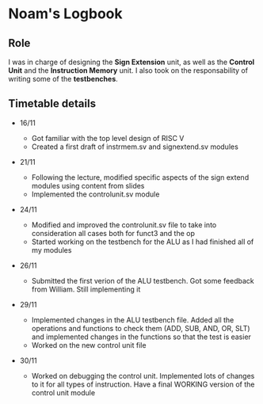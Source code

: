 # Noam's Logbook 

## Role

I was in charge of designing the **Sign Extension** unit, as well as the **Control Unit** and the **Instruction Memory** unit. I also took on the responsability of writing some of the **testbenches**.

## Timetable details

- 16/11
    - Got familiar with the top level design of RISC V
    - Created a first draft of instrmem.sv and signextend.sv modules

- 21/11
    - Following the lecture, modified specific aspects of the sign extend modules using content from slides
    - Implemented the controlunit.sv module

- 24/11
     - Modified and improved the controlunit.sv file to take into consideration all cases both for funct3 and the op
     - Started working on the testbench for the ALU as I had finished all of my modules

- 26/11
    - Submitted the first verion of the ALU testbench. Got some feedback from William. Still implementing it

- 29/11
    - Implemented changes in the ALU testbench file. Added all the operations and functions to check them (ADD, SUB, AND, OR, SLT) and implemented changes in the functions so that the test is easier
    - Worked on the new control unit file

- 30/11 
    - Worked on debugging the control unit. Implemented lots of changes to it for all types of instruction. Have a final WORKING version of the control unit module